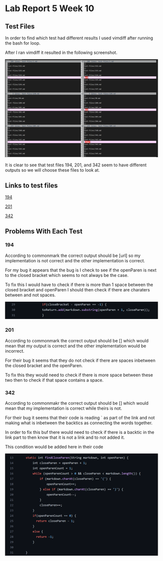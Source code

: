 # Lab Report 5 Week 10

## Test Files

In order to find which test had different results I used vimdiff after running the bash for loop.

After I ran vimdiff it resulted in the following screenshot.

![Image](lab9%20vimmdiff.PNG)

It is clear to see that test files 194, 201, and 342 seem to have different outputs so we will choose these files to look at.

## Links to test files

[194](https://github.com/nidhidhamnani/markdown-parser/blob/main/test-files/194.md)

[201](https://github.com/nidhidhamnani/markdown-parser/blob/main/test-files/201.md)

[342](https://github.com/nidhidhamnani/markdown-parser/blob/main/test-files/342.md)

## Problems With Each Test

### 194

According to commonmark the correct output should be [url] so my implementation is not correct and the other implementation is correct.

For my bug it appears that the bug is I check to see if the openParen is next to the closed bracket which seems to not always be the case.  

To fix this I would have to check if there is more than 1 space between the closed bracket and openParen I should then check if there are charaters between and not spaces.

![Image](labrep51.PNG)


### 201

According to commonmark the correct output should be [] which would mean that my output is correct and the other implementation would be incorrect.

For their bug it seems that they do not check if there are spaces inbetween the closed bracket and the openParen.

To fix this they would need to check if there is more space between these two then to check if that space contains a space.

### 342

According to commonmakr the correct output should be [] which would mean that my implementation is correct while theirs is not.

For their bug it seems that their code is reading ` as part of the link and not making what is inbetween the backtics as connecting the words together.

In order to fix this buf there would need to check if there is a backtic in the link part to then know that it is not a link and to not added it.  

This condition would be added here in their code


![Image](labrep52.PNG)
